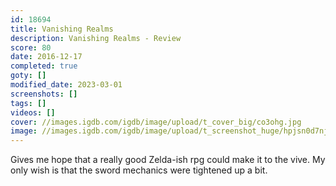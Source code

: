 ```yaml
---
id: 18694
title: Vanishing Realms
description: Vanishing Realms - Review
score: 80
date: 2016-12-17
completed: true
goty: []
modified_date: 2023-03-01
screenshots: []
tags: []
videos: []
cover: //images.igdb.com/igdb/image/upload/t_cover_big/co3ohg.jpg
image: //images.igdb.com/igdb/image/upload/t_screenshot_huge/hpjsn0d7njwcfdobw1z3.jpg
---
```

Gives me hope that a really good Zelda-ish rpg  could make it to the vive. My only wish is that the sword mechanics were tightened up a bit.